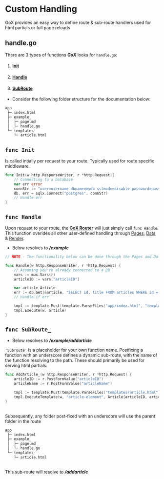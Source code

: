 # Custom Handling

GoX provides an easy way to define route & sub-route handlers used for html partials or full page reloads


## handle.go

There are 3 types of functions *__GoX__* looks for  `handle.go`:

1. #### [Init](#func-init) 
2. #### [Handle](#func-handle)
3. #### [SubRoute](#func-subroute-)


- Consider the following folder structure for the documentation below:
```bash
app
 ├─ index.html
 ├─ example_
 │  ├─ page.md
 │  └─ handle.go
 └─ templates
    └─ article.html
```

## `func Init`

Is called intially per request to your route. Typically used for route specific middleware.

```go
func Init(w http.ResponseWriter, r *http.Request){
	// Connecting to a Database
	var err error
	connStr := "user=username dbname=mydb sslmode=disable password=password"
	db, err = sqlx.Connect("postgres", connStr)
	// Handle err
}
```

## `func Handle`

Upon request to your route, the [__GoX Router__](gox-router) will just simply call `func Handle`. This function overides all other user-defined handling through [Pages](#pages), [Data](#data-handling) & [Render](#custom-rendering).

- Below resolves to
__*/example*__

```go
// NOTE - The functionality below can be done through the Pages and Data

func Handle(w http.ResponseWriter, r *http.Request) {
	// Assuming you're already connected to a DB 
	vars := mux.Vars(r)
	articleID := vars["articleID"]

	var article Article
	err := db.Get(&article, "SELECT id, title FROM articles WHERE id = $1", articleID)
	// Handle if err

	tmpl := template.Must(template.ParseFiles("app/index.html", "templates/article.html"))
	tmpl.Execute(w, article)
}
```

## `func SubRoute_`

- Below resolves to
__*/example/addarticle*__

`'Subroute'` is a placeholder for your own function name. Postfixing a function with an underscore defines a dynamic sub-route, with the name of the function resolving to the path. These should primarily be used for serving html partials.

```go
func AddArticle_(w http.ResponseWriter, r *http.Request) {
	articleID := r.PostFormValue("articleID")
	articleName := r.PostFormValue("articleName")

	tmpl := template.Must(template.ParseFiles("templates/article.html"))
	tmpl.ExecuteTemplate(w, "article-element", Article{articleID, articleName})
}
```

\
Subsequently, any folder post-fixed with an underscore will use the parent folder in the route
```bash
app
 ├─ index.html
 ├─ example_
 │  ├─ page.md
 │  └─ handle.go
 └─ templates
    └─ article.html
```

\
This sub-route will resolve to __*/addarticle*__  